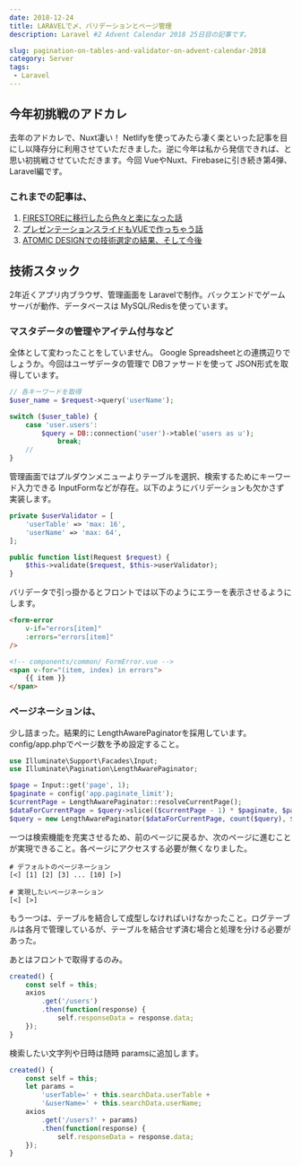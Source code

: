 ```yaml
---
date: 2018-12-24
title: LARAVELで〆、バリデーションとページ管理
description: Laravel #2 Advent Calendar 2018 25日目の記事です。

slug: pagination-on-tables-and-validator-on-advent-calendar-2018
category: Server
tags: 
 - Laravel
---
```


## 今年初挑戦のアドカレ

去年のアドカレで、Nuxt凄い！ Netlifyを使ってみたら凄く楽といった記事を目にし以降存分に利用させていただきました。逆に今年は私から発信できれば、と思い初挑戦させていただきます。今回 VueやNuxt、Firebaseに引き続き第4弾、Laravel編です。

### これまでの記事は、

1. [FIRESTOREに移行したら色々と楽になった話](https://webneko.info/posts/migration-to-firestore-on-advent-calendar-2018)
2. [プレゼンテーションスライドもVUEで作っちゃう話](https://webneko.info/posts/created-presentation-slide-by-vue-on-advent-calendar-2018)
3. [ATOMIC DESIGNでの技術選定の結果、そして今後](https://webneko.info/posts/doing-my-best-to-atomic-design-on-advent-calendar-2018)

## 技術スタック

2年近くアプリ内ブラウザ、管理画面を Laravelで制作。バックエンドでゲームサーバが動作、データベースは MySQL/Redisを使っています。

### マスタデータの管理やアイテム付与など

全体として変わったことをしていません。 Google Spreadsheetとの連携辺りでしょうか。今回はユーザデータの管理で DBファサードを使って JSON形式を取得しています。

```php
// 各キーワードを取得
$user_name = $request->query('userName');

switch ($user_table) {
    case 'user.users':
        $query = DB::connection('user')->table('users as u');
            break;
    //
}
```

管理画面ではプルダウンメニューよりテーブルを選択、検索するためにキーワード入力できる InputFormなどが存在。以下のようにバリデーションも欠かさず実装します。

```php
private $userValidator = [
    'userTable' => 'max: 16',
    'userName' => 'max: 64',
];

public function list(Request $request) {
    $this->validate($request, $this->userValidator);
}
```

バリデータで引っ掛かるとフロントでは以下のようにエラーを表示させるようにします。

```html
<form-error
    v-if="errors[item]"
    :errors="errors[item]"
/>

<!-- components/common/ FormError.vue -->
<span v-for="(item, index) in errors">
    {{ item }}
</span>
```

### ページネーションは、

少し詰まった。結果的に LengthAwarePaginatorを採用しています。 config/app.phpでページ数を予め設定すること。

```php
use Illuminate\Support\Facades\Input;
use Illuminate\Pagination\LengthAwarePaginator;

$page = Input::get('page', 1);
$paginate = config('app.paginate_limit');
$currentPage = LengthAwarePaginator::resolveCurrentPage();
$dataForCurrentPage = $query->slice(($currentPage - 1) * $paginate, $paginate);
$query = new LengthAwarePaginator($dataForCurrentPage, count($query), $paginate, $page);
```

一つは検索機能を充実させるため、前のページに戻るか、次のページに進むことが実現できること。各ページにアクセスする必要が無くなりました。

```
# デフォルトのページネーション
[<] [1] [2] [3] ... [10] [>]

# 実現したいページネーション
[<] [>]
```

もう一つは、テーブルを結合して成型しなければいけなかったこと。ログテーブルは各月で管理しているが、テーブルを結合せず済む場合と処理を分ける必要があった。


あとはフロントで取得するのみ。

```js
created() {
    const self = this;
    axios
        .get('/users')
        .then(function(response) {
            self.responseData = response.data;
    });
}
```

検索したい文字列や日時は随時 paramsに追加します。

```js
created() {
    const self = this;
    let params = 
        'userTable=' + this.searchData.userTable + 
        '&userName=' + this.searchData.userName;
    axios
        .get('/users?' + params)
        .then(function(response) {
            self.responseData = response.data;
    });
}
```


